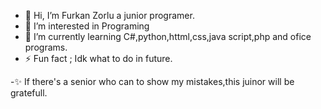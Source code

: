 - 👋 Hi, I’m Furkan Zorlu a junior programer.
- 👀 I’m interested in Programing
- 🌱 I’m currently learning C#,python,httml,css,java script,php and ofice programs.
- ⚡ Fun fact ; Idk what to do in future.

-✨ If there's a senior who can to show my mistakes,this juinor will be gratefull.
